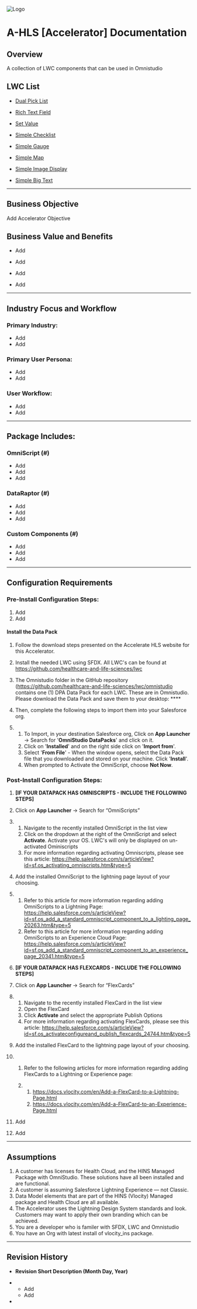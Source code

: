 ![Logo](./images/ahlsbanner.png)

# A-HLS [Accelerator] Documentation 

## Overview

A collection of LWC components that can be used in Omnistudio

## LWC List

* [Dual Pick List](DualPickList.md)
* [Rich Text Field](RichTextField.md)

* [Set Value](SetValue.md)
* [Simple Checklist](SimpleChecklist.md)
* [Simple Gauge](SimpleGauge.md)
* [Simple Map](SimpleMap.md)
* [Simple Image Display](SimpleImageDisplay.md)
* [Simple Big Text](SimpleBigText.md)



------

## Business Objective

Add Accelerator Objective

## Business Value and Benefits

- Add
- Add

- Add
- Add

------

## Industry Focus and Workflow

### Primary Industry:

- Add
- Add

### Primary User Persona:

- Add
- Add

### User Workflow:

- Add
- Add

------

## Package Includes:

### **OmniScript (#)**

- Add
- Add
- Add

### **DataRaptor (#)**

- Add
- Add
- Add

### **Custom Components (#)**

- Add
- Add
- Add

------

## Configuration Requirements

### Pre-Install Configuration Steps:

1. Add
2. Add

#### Install the Data Pack

1. Follow the download steps presented on the Accelerate HLS website for this Accelerator. 

2. Install the needed LWC using SFDX. All LWC's can be found at https://github.com/healthcare-and-life-sciences/lwc

3. The Omnistudio folder in the GitHub repository (https://github.com/healthcare-and-life-sciences/lwc/omnistudio contains one (1) DPA Data Pack for each LWC. These are in Omnistudio. Please download the Data Pack and save them to your desktop: ****
4. Then, complete the following steps to import them into your Salesforce org.

5. 1. To Import, in your destination Salesforce org, Click on **App Launcher** → Search for '**OmniStudio DataPacks**' and click on it.
   2. Click on '**Installed**' and on the right side click on '**Import from**'.
   3. Select '**From File**' - When the window opens, select the Data Pack file that you downloaded and stored on your machine. Click '**Install**'.
   4. When prompted to Activate the OmniScript, choose **Not Now**.

### Post-Install Configuration Steps:

1. **[IF YOUR DATAPACK HAS OMNISCRIPTS - INCLUDE THE FOLLOWING STEPS]** 

2. Click on **App Launcher** → Search for “OmniScripts”

3. 1. Navigate to the recently installed OmniScript in the list view
   2. Click on the dropdown at the right of the OmniScript and select **Activate**. Activate your OS. LWC's will only be displayed on un-activated Ominiscripts
   3. For more information regarding activating Omniscripts, please see this article: https://help.salesforce.com/s/articleView?id=sf.os_activating_omniscripts.htm&type=5

4. Add the installed OmniScript to the lightning page layout of your choosing. 

5. 1. Refer to this article for more information regarding adding OmniScripts to a Lightning Page: https://help.salesforce.com/s/articleView?id=sf.os_add_a_standard_omniscript_component_to_a_lighting_page_20263.htm&type=5
   2. Refer to this article for more information regarding adding OmniScripts to an Experience Cloud Page: https://help.salesforce.com/s/articleView?id=sf.os_add_a_standard_omniscript_component_to_an_experience_page_20341.htm&type=5

6. **[IF YOUR DATAPACK HAS FLEXCARDS - INCLUDE THE FOLLOWING STEPS]**

7. Click on **App Launcher** → Search for “FlexCards”

8. 1. Navigate to the recently installed FlexCard in the list view
   2. Open the FlexCard
   3. Click **Activate** and select the appropriate Publish Options
   4. For more information regarding activating FlexCards, please see this article: https://help.salesforce.com/s/articleView?id=sf.os_activateconfigureand_publish_flexcards_24744.htm&type=5

9. Add the installed FlexCard to the lightning page layout of your choosing.

10. 1. Refer to the following articles for more information regarding adding FlexCards to a Lightning or Experience page: 

    2. 1. https://docs.vlocity.com/en/Add-a-FlexCard-to-a-Lightning-Page.html
       2. https://docs.vlocity.com/en/Add-a-FlexCard-to-an-Experience-Page.html

11. Add

12. Add

------

## Assumptions

1. A customer has licenses for Health Cloud, and the HINS Managed Package with OmniStudio. These solutions have all been installed and are functional.
2. A customer is assuming Salesforce Lightning Experience — not Classic.
3. Data Model elements that are part of the HINS (Vlocity) Managed package and Health Cloud are all available.
4. The Accelerator uses the Lightning Design System standards and look. Customers may want to apply their own branding which can be achieved.
5. You are a developer who is familer with SFDX, LWC and Omnistudio
6. You have an Org with latest install of vlocity_ins package. 

------

## Revision History

- **Revision Short Description (Month Day, Year)**

- - Add
  - Add



- 
